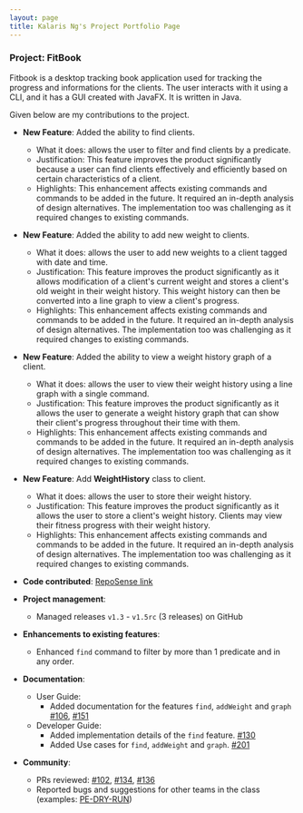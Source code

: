 ```yaml
---
layout: page
title: Kalaris Ng's Project Portfolio Page
---
```


### Project: FitBook

Fitbook is a desktop tracking book application used for tracking the progress and informations
for the clients. The user interacts with it using a CLI, and it has a GUI created with JavaFX.
It is written in Java.

Given below are my contributions to the project.

* **New Feature**: Added the ability to find clients.
    * What it does: allows the user to filter and find clients by a predicate.
    * Justification: This feature improves the product significantly because a user can find clients effectively and efficiently based on certain characteristics of a client.
    * Highlights: This enhancement affects existing commands and commands to be added in the future. It required an in-depth analysis of design alternatives. The implementation too was challenging as it required changes to existing commands.

* **New Feature**: Added the ability to add new weight to clients.
  * What it does: allows the user to add new weights to a client tagged with date and time.
  * Justification: This feature improves the product significantly as it allows modification of a client's current weight and stores a client's old weight in their weight history. This weight history can then be converted into a line graph to view a client's progress.
  * Highlights: This enhancement affects existing commands and commands to be added in the future. It required an in-depth analysis of design alternatives. The implementation too was challenging as it required changes to existing commands.
  
* **New Feature**: Added the ability to view a weight history graph of a client.
  * What it does: allows the user to view their weight history using a line graph with a single command.
  * Justification: This feature improves the product significantly as it allows the user to generate a weight history graph that can show their client's progress throughout their time with them.
  * Highlights: This enhancement affects existing commands and commands to be added in the future. It required an in-depth analysis of design alternatives. The implementation too was challenging as it required changes to existing commands.

* **New Feature**: Add **WeightHistory** class to client.
  * What it does: allows the user to store their weight history.
  * Justification: This feature improves the product significantly as it allows the user to store a client's weight history. Clients may view their fitness progress with their weight history.
  * Highlights: This enhancement affects existing commands and commands to be added in the future. It required an in-depth analysis of design alternatives. The implementation too was challenging as it required changes to existing commands.

* **Code contributed**: [RepoSense link](https://nus-cs2103-ay2223s2.github.io/tp-dashboard/?search=kalarisng&sort=groupTitle&sortWithin=title&timeframe=commit&mergegroup=&groupSelect=groupByRepos&breakdown=true&checkedFileTypes=docs~functional-code~test-code~other&since=2023-02-17&tabOpen=true&tabType=authorship&zFR=false&tabAuthor=kalarisng&tabRepo=AY2223S2-CS2103T-T15-2%2Ftp%5Bmaster%5D&authorshipIsMergeGroup=false&authorshipFileTypes=docs~functional-code~test-code&authorshipIsBinaryFileTypeChecked=false&authorshipIsIgnoredFilesChecked=false)

* **Project management**:
    * Managed releases `v1.3` - `v1.5rc` (3 releases) on GitHub

* **Enhancements to existing features**:
    * Enhanced `find` command to filter by more than 1 predicate and in any order.

* **Documentation**:
    * User Guide:
        * Added documentation for the features `find`, `addWeight` and `graph` [\#106](https://github.com/AY2223S2-CS2103T-T15-2/tp/pull/106), [\#151](https://github.com/AY2223S2-CS2103T-T15-2/tp/pull/151)
    * Developer Guide:
        * Added implementation details of the `find` feature. [\#130](https://github.com/AY2223S2-CS2103T-T15-2/tp/pull/130)
        * Added Use cases for `find`, `addWeight` and `graph`. [\#201](https://github.com/AY2223S2-CS2103T-T15-2/tp/pull/201/files)

* **Community**:
    * PRs reviewed: [\#102](https://github.com/AY2223S2-CS2103T-T15-2/tp/pull/102), [\#134](https://github.com/AY2223S2-CS2103T-T15-2/tp/pull/134), [\#136](https://github.com/AY2223S2-CS2103T-T15-2/tp/pull/136)
    * Reported bugs and suggestions for other teams in the class (examples: [PE-DRY-RUN](https://github.com/kalarisng/ped))
